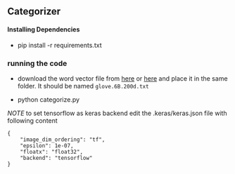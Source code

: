 ## Categorizer

#### Installing Dependencies

- pip install -r requirements.txt

### running the code

- download the word vector file from  [here](https://nlp.stanford.edu/projects/glove/) or [here](https://drive.google.com/file/d/0B6BZZ3FNeWKnLXo2WEZJeEFESGc/view?usp=sharing) and place it in the same folder. It should be named `glove.6B.200d.txt`


- python categorize.py


*NOTE* to set tensorflow as keras backend edit the .keras/keras.json file with following content

```
{
    "image_dim_ordering": "tf",
    "epsilon": 1e-07,
    "floatx": "float32",
    "backend": "tensorflow"
}
```
